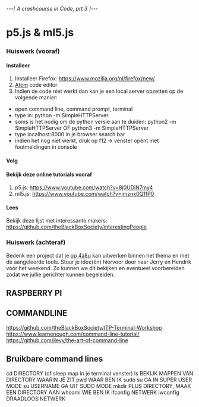 *---[ A crashcourse in Code, prt 3 ]---*
# p5.js & ml5.js
### Huiswerk (vooraf)
#### Installeer
1. Installeer Firefox: https://www.mozilla.org/nl/firefox/new/
2. [Atom](https://atom.io/) code editor
3. Indien de code niet werkt dan kan je een local server opzetten op de volgende manier:
  - open command line, command prompt, terminal
  - type in: python -m SimpleHTTPServer
  - soms is het nodig om de python versie aan te duiden: python2 -m SimpleHTTPServer OF python3 -m SimpleHTTPServer
  - type localhost:8000 in je browser search bar
  - indien het nog niet werkt, druk op f12 -> venster opent met foutmeldingen in console

#### Volg

#### Bekijk deze online tutorials vooraf
1. p5.js: https://www.youtube.com/watch?v=8j0UDiN7my4
2. ml5.js: https://www.youtube.com/watch?v=jmznx0Q1fP0

#### Lees
Bekijk deze lijst met interessante makers: https://github.com/theBlackBoxSociety/interestingPeople
### Huiswerk (achteraf)
Bedenk een project dat je [op 4à8u](http://fffff.at/speed-project/) kan uitwerken binnen het thema en met de aangeleerde tools.
Stuur je idee(ën) hiervoor door naar Jerry en Hendrik vóór het weekend. Zo kunnen we dit bekijken en eventueel voorbereiden zodat we jullie gerichter kunnen begeleiden.

## RASPBERRY PI

## COMMANDLINE
https://github.com/theBlackBoxSociety/ITP-Terminal-Workshop
https://www.learnenough.com/command-line-tutorial/
https://github.com/jlevy/the-art-of-command-line


## Bruikbare command lines
cd DIRECTORY (of sleep map in je terminal venster)
ls BEKIJK MAPPEN VAN DIRECTORY WAARIN JE ZIT
pwd WAAR BEN IK
sudo su GA IN SUPER USER MODE
su USERNAME GA UIT SUDO MODE
mkdir PLUS DIRECTORY, MAAK EEN DIRECTORY AAN
whoami WIE BEN IK
ifconfig NETWERK
iwconfig DRAADLOOS NETWERK


